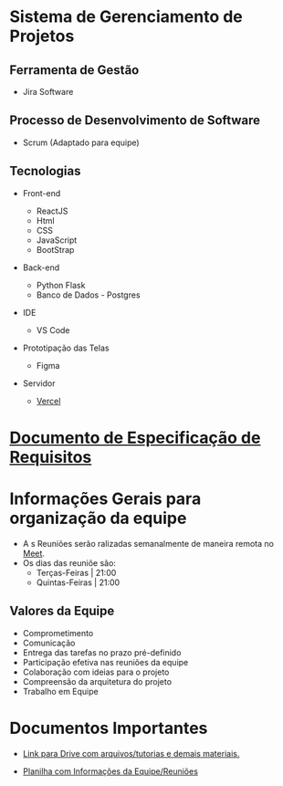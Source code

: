 # Sistema de Gerenciamento de Projetos

## Ferramenta de Gestão

- Jira Software

## Processo de Desenvolvimento de Software

- Scrum (Adaptado para equipe)

## Tecnologias

- Front-end

  - ReactJS
  - Html
  - CSS
  - JavaScript
  - BootStrap

- Back-end

  - Python Flask
  - Banco de Dados - Postgres

- IDE

  - VS Code

- Prototipação das Telas

  - Figma

- Servidor
  - [Vercel](https://vercel.com/)

# [Documento de Especificação de Requisitos](https://docs.google.com/document/d/1SoyGq1B8NpAxJMeiTQRM_trde9UVu3wnskpQNQc-gBQ/edit#)

# Informações Gerais para organização da equipe

- A s Reuniões serão ralizadas semanalmente de maneira remota no [Meet](https://meet.google.com/yce-euwi-buy).
- Os dias das reuniõe são:
  - Terças-Feiras | 21:00
  - Quintas-Feiras | 21:00

## Valores da Equipe

- Comprometimento
- Comunicação
- Entrega das tarefas no prazo pré-definido
- Participação efetiva nas reuniões da equipe
- Colaboração com ideias para o projeto
- Compreensão da arquitetura do projeto
- Trabalho em Equipe

# Documentos Importantes

- [Link para Drive com arquivos/tutorias e demais materiais.](https://drive.google.com/drive/folders/1B0aWiIltDLUM3jSab6dfJmHU9O0uLQBl)

- [Planilha com Informações da Equipe/Reuniões](https://docs.google.com/spreadsheets/d/1-krF3a3XWaE_qxY1pSuACv7RrJooM_Ib3L6pFZiUhIU/edit#gid=0)
